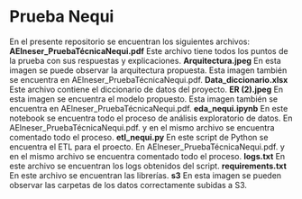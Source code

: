 # Prueba Nequi
En el presente repositorio se encuentran los siguientes archivos:
  **AElneser_PruebaTécnicaNequi.pdf**
  Este archivo tiene todos los puntos de la prueba con sus respuestas y explicaciones.
  **Arquitectura.jpeg**
  En esta imagen se puede observar la arquitectura propuesta. Esta imagen también se encuentra en AElneser_PruebaTécnicaNequi.pdf.
  **Data_diccionario.xlsx**
  Este archivo contiene el diccionario de datos del proyecto.
  **ER (2).jpeg**
  En esta imagen se encuentra el modelo propuesto. Esta imagen también se encuentra en AElneser_PruebaTécnicaNequi.pdf.
  **eda_nequi.ipynb**
  En este notebook se encuentra todo el proceso de análisis exploratorio de datos. En AElneser_PruebaTécnicaNequi.pdf. y en el mismo archivo se encuentra comentado todo el proceso.
  **etl_nequi.py**
  En este script de Python se encuentra el ETL para el proecto. En AElneser_PruebaTécnicaNequi.pdf. y en el mismo archivo se encuentra comentado todo el proceso.
  **logs.txt**
  En este archivo se encuentran los logs obtenidos del script.
  **requirements.txt**
  En este archivo se encuentran las librerías.
  **s3**
  En esta imagen se pueden observar las carpetas de los datos correctamente subidas a S3.
